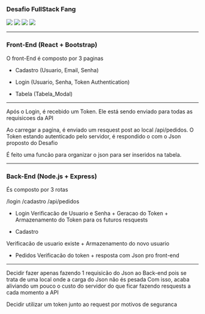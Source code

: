 ### Desafio FullStack Fang

![](https://i.ibb.co/DtgBmst/Screenshot-from-2019-04-24-16-49-17.png)
![](https://i.ibb.co/tL6k1yB/Screenshot-from-2019-04-24-16-49-21.png)
![](https://i.ibb.co/VDPq6bx/Screenshot-from-2019-04-24-16-49-57.png)
![](https://i.ibb.co/G2sGQSF/Screenshot-from-2019-04-24-16-50-10.png)

-----------------------------------------------------------------------
### Front-End (React + Bootstrap)

O front-End é composto por 3 paginas

- Cadastro (Usuario, Email, Senha)
- Login (Usuario, Senha, Token Authentication)

- Tabela (Tabela_Modal)

-----------------------------------------------------------------------
Após o Login, é recebido um Token. Ele está sendo enviado para todas as requisicoes da API

Ao carregar a pagina, é enviado um resquest post ao local /api/pedidos. O Token estando autenticado pelo servidor, é respondido o com o Json proposto do Desafio

É feito uma funcão para organizar o json para ser inseridos na tabela.

  
----------------------------------------------------------------------- 
### Back-End (Node.js + Express)

És composto por 3 rotas

/login
/cadastro
/api/pedidos

- Login
Verificacão de Usuario e Senha + Geracao do Token + Armazenamento do Token para os futuros resquests

- Cadastro

Verificacão de usuario existe + Armazenamento do novo usuario

- Pedidos
Verificacão do token + resposta com Json pro front-end

----------------------------------------------------------------------- 

Decidir fazer apenas fazendo 1 requisicão do Json ao Back-end pois se trata de uma local onde a carga do Json não és pesada
Com isso, acaba aliviando um pouco o custo do servidor do que ficar fazendo resquests a cada momento a API

Decidir utilizar um token junto ao request por motivos de seguranca
